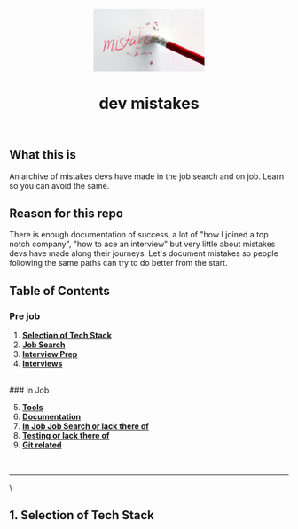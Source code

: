 <h1 align="center">
  <br>
  <a href="https://github.com/leonardomso/33"><img src="mistake.jpg" alt="Mistakes" width=200" /></a>
  <br>
  <br>
  dev mistakes
  <br><br>
</h1>

## What this is
An archive of mistakes devs have made in the job search and on job. Learn so you can avoid the same.

## Reason for this repo
There is enough documentation of success, a lot of "how I joined a top notch company", "how to ace an interview" but very little about mistakes devs have made along their journeys. Let's document mistakes so people following the same paths can try to do better from the start.

## <a id="table-of-contents">Table of Contents</a>

### Pre job

1. **[Selection of Tech Stack](#1-selection-of-tech-stack)**
2. **[Job Search](#2-job-search)**
3. **[Interview Prep](#3-interview-prep)**
4. **[Interviews](#4-interviews)**
<br />
### In Job

5. **[Tools](#5-tools)**
6. **[Documentation](#6-documentation)**
7. **[In Job Job Search or lack there of](#7-in-job-job-search-or-lack-there-of)**
8. **[Testing or lack there of](#8-testing-or-lack-there-of)**
9. **[Git related](#5-git-related)**

<br />
<hr />\

## 1. Selection of Tech Stack

